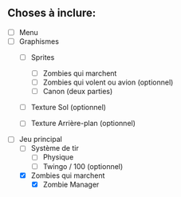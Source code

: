 ## Choses à inclure:

- [ ] Menu
- [ ] Graphismes
    - [ ] Sprites
        - [ ] Zombies qui marchent
        - [ ] Zombies qui volent ou avion (optionnel)
        - [ ] Canon (deux parties)
    - [ ] Texture Sol (optionnel)
    - [ ] Texture Arrière-plan (optionnel)


- [ ] Jeu principal
    - [ ] Système de tir
        - [ ] Physique
        - [ ]  Twingo / 100 (optionnel)
    - [x] Zombies qui marchent
        - [x] Zombie Manager